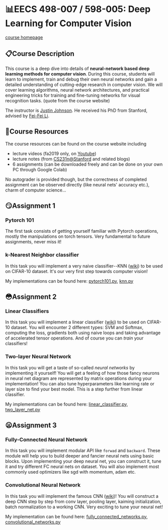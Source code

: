 
# 📊EECS 498-007 / 598-005: Deep Learning for Computer Vision
[course homepage](https://web.eecs.umich.edu/~justincj/teaching/eecs498/FA2019/)

## 📋Course Description

This course is a deep dive into details of **neural-network based deep learning methods for computer vision**. During this course, students will learn to implement, train and debug their own neural networks and gain a detailed understanding of cutting-edge research in computer vision. We will cover learning algorithms, neural network architectures, and practical engineering tricks for training and fine-tuning networks for visual recognition tasks. (quote from the course website)

The instructor is [Justin Johnson](https://cs.stanford.edu/people/jcjohns/). He received his PhD from Stanford, advised by [Fei-Fei Li](https://profiles.stanford.edu/fei-fei-li).

## 🏫Course Resources

The course resources can be found on the course website including

- lecture videos (fa2019 only, on [Youtube](https://www.youtube.com/playlist?list=PL5-TkQAfAZFbzxjBHtzdVCWE0Zbhomg7r))
- lecture notes (from [CS231n@Stanford](https://cs231n.github.io) and related blogs)
- 6 assignments (can be downloaded freely and can be done on your own PC through Google Colab)

No autograder is provided though, but the correctness of completed assignment can be observed directly (like neural nets' accuracy etc.), charm of computer science...

## 😏Assignment 1

### Pytorch 101

The first task consists of getting yourself familiar with Pytorch operations, mostly the manipulations on torch tensors. Very fundamental to future assignments, never miss it!

### k-Nearest Neighbor classifier

In this task you will implement a very naive classifier--KNN ([wiki](https://en.wikipedia.org/wiki/K-nearest_neighbors_algorithm)) to be used on CIFAR-10 dataset. It's our very first step towards computer vision!

My implementations can be found here:
[pytorch101.py](./A1/pytorch101.py), [knn.py](./A1/knn.py)

## 😳Assignment 2

### Linear Classifiers

In this task you will implement a linear classifier ([wiki](https://en.wikipedia.org/wiki/Linear_classifier)) to be used on CIFAR-10 dataset. You will encounter 2 different types: SVM and Softmax, computing the loss, gradients both using naive loops and taking advantage of accelerated tensor operations. And of course you can *train* your classifiers!

### Two-layer Neural Network

In this task you will get a taste of so-called *neural networks* by implementing it yourself! You will get a feeling of how those fancy neurons in neural net diagram are represented by matrix operations during your implementation! You can also tune hyperparameters like learning rate or layer size to find your best model. This is a step further from linear classifier.

My implementations can be found here:
[linear_classifier.py](./A2/linear_classifier.py), [two_layer_net.py](./A2/two_layer_net.py)

## 😦Assignment 3

### Fully-Connected Neural Network

In this task you will implement modular API like `forwad` and `backward`. These module will help you to build deeper and fancier neural nets using basic blocks. Upon implementing your deep neural net, you can construct it, tune it and try different FC neural nets on dataset. You will also implement most commonly used optimizers like sgd with momentum, adam etc.

### Convolutional Neural Network

In this task you will implement the famous CNN ([wiki](https://en.wikipedia.org/wiki/Convolutional_neural_network))! You will construct a deep CNN step by step from conv layer, pooling layer, kaiming initialization, batch normalization to a working CNN. Very exciting to tune your neural net!

My implementation can be found here:
[fully_connected_networks.py](./A3/fully_connected_networks.py), [convolutional_networks.py](./A3/convolutional_networks.py)
